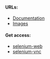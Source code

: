 #### URLs:
- [Documentation](https://www.selenium.dev/documentation/)
- [Images](https://hub.docker.com/r/selenium/standalone-chrome)

#### Get access:
- [selenium-web](http://selenium.docker:4444/ui/)
- [selenium-vnc](http://selenium.docker:7900/?autoconnect=1&resize=scale&password=secret)
